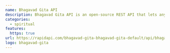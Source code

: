 ```yaml
---
name: Bhagavad Gita API
description: Bhagavad Gita API is an open-source REST API that lets anyone use the text from Srimad Bhagavad Gita in their own web or mobile application(s).
categories:
  - spiritual
features:
  https: true
url: https://rapidapi.com/bhagavad-gita-bhagavad-gita-default/api/bhagavad-gita3
logo: bhagavad-gita
---
```

